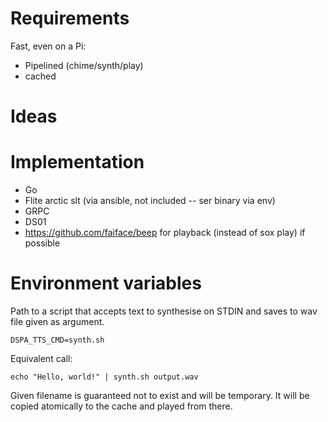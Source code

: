 # Requirements

Fast, even on a Pi:
* Pipelined (chime/synth/play)
* cached


# Ideas

# Implementation
* Go
* Flite arctic slt (via ansible, not included -- ser binary via env)
* GRPC
* DS01
* https://github.com/faiface/beep for playback (instead of sox play) if possible


# Environment variables
Path to a script that accepts text to synthesise on STDIN and saves to wav
file given as argument.
```
DSPA_TTS_CMD=synth.sh
```

Equivalent call:

```
echo "Hello, world!" | synth.sh output.wav

```
Given filename is guaranteed not to exist and will be temporary. It will be
copied atomically to the cache and played from there.

